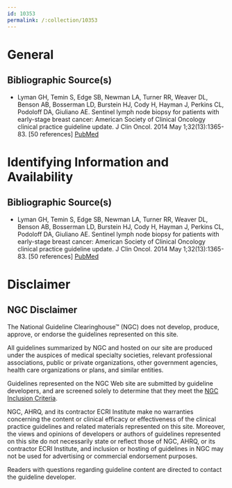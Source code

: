 ```yaml
---
id: 10353
permalink: /:collection/10353
---
```


# General

## Bibliographic Source(s)

- Lyman GH, Temin S, Edge SB, Newman LA, Turner RR, Weaver DL, Benson AB, Bosserman LD, Burstein HJ, Cody H, Hayman J, Perkins CL, Podoloff DA, Giuliano AE. Sentinel lymph node biopsy for patients with early-stage breast cancer: American Society of Clinical Oncology clinical practice guideline update. J Clin Oncol. 2014 May 1;32(13):1365-83. [50 references] [ PubMed ](http://www.ncbi.nlm.nih.gov/entrez/query.fcgi?cmd=Retrieve&db=pubmed&dopt=Abstract&list_uids=24663048)

# Identifying Information and Availability

## Bibliographic Source(s)

- Lyman GH, Temin S, Edge SB, Newman LA, Turner RR, Weaver DL, Benson AB, Bosserman LD, Burstein HJ, Cody H, Hayman J, Perkins CL, Podoloff DA, Giuliano AE. Sentinel lymph node biopsy for patients with early-stage breast cancer: American Society of Clinical Oncology clinical practice guideline update. J Clin Oncol. 2014 May 1;32(13):1365-83. [50 references] [ PubMed ](http://www.ncbi.nlm.nih.gov/entrez/query.fcgi?cmd=Retrieve&db=pubmed&dopt=Abstract&list_uids=24663048)

# Disclaimer

## NGC Disclaimer

The National Guideline Clearinghouse™ (NGC) does not develop, produce, approve, or endorse the guidelines represented on this site.

All guidelines summarized by NGC and hosted on our site are produced under the auspices of medical specialty societies, relevant professional associations, public or private organizations, other government agencies, health care organizations or plans, and similar entities.

Guidelines represented on the NGC Web site are submitted by guideline developers, and are screened solely to determine that they meet the [NGC Inclusion Criteria](/help-and-about/summaries/inclusion-criteria).

NGC, AHRQ, and its contractor ECRI Institute make no warranties concerning the content or clinical efficacy or effectiveness of the clinical practice guidelines and related materials represented on this site. Moreover, the views and opinions of developers or authors of guidelines represented on this site do not necessarily state or reflect those of NGC, AHRQ, or its contractor ECRI Institute, and inclusion or hosting of guidelines in NGC may not be used for advertising or commercial endorsement purposes.

Readers with questions regarding guideline content are directed to contact the guideline developer.

